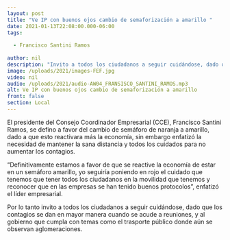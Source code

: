 ```yaml
---
layout: post
title: "Ve IP con buenos ojos cambio de semaforización a amarillo "
date: 2021-01-13T22:08:00.000-06:00
tags:
  
  - Francisco Santini Ramos
  
author: nil
description: "Invito a todos los ciudadanos a seguir cuidándose, dado que los contagios se dan en mayor manera cuando se acude a reuniones"
image: /uploads/2021/images-FEF.jpg
video: nil
audio: /uploads/2021/audio-AW04_FRANSISCO_SANTINI_RAMOS.mp3
alt: Ve IP con buenos ojos cambio de semaforización a amarillo 
front: false
section: Local
---
```


El presidente del Consejo Coordinador Empresarial (CCE), Francisco Santini Ramos, se defino a favor del cambio de semáforo de naranja a amarillo, dado a que esto reactivara más la economía, sin embargo enfatizó la necesidad de mantener la sana distancia y  todos los cuidados para no aumentar los contagios.

“Definitivamente estamos a favor de que se reactive la economía de estar en un semáforo amarillo, yo seguiría poniendo en rojo el cuidado que tenemos que tener todos los ciudadanos en la movilidad que tenemos y reconocer que en las empresas se han tenido buenos protocolos”, enfatizó el líder empresarial.

Por lo tanto invito a todos los ciudadanos a seguir cuidándose, dado que los contagios se dan en mayor manera cuando se acude a reuniones, y al gobierno que cumpla con temas como el trasporte público donde aún se observan aglomeraciones.